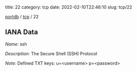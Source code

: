 title: 22
category: tcp
date: 2022-02-10T22:46:10
slug: tcp/22

[portdb](/) / [tcp](/category/tcp.html) / 22


## IANA Data

_Name:_ ssh

_Description:_ The Secure Shell (SSH) Protocol

_Note:_ Defined TXT keys: u=&lt;username&gt; p=&lt;password&gt;

